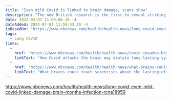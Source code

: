 ```yaml
---
title: "Even mild Covid is linked to brain damage, scans show"
description: "The new British research is the first to reveal striking differences in areas of the brain based on scans taken before and after a coronavirus infection."
date: 2022-03-07 11:00:00.10 -4
dateAdded: 2024-07-04 11:59:43.10 -4
isBasedOn: "https://www.nbcnews.com/health/health-news/long-covid-even-mild-covid-linked-damage-brain-months-infection-rcna18959"
tags:
  - Long COVID
links:
  -
    href: "https://www.nbcnews.com/health/health-news/covid-invades-brain-dealing-long-term-coronavirus-rcna4414"
    linkText: "How Covid attacks the brain may explain long-lasting symptoms"
  -
    href: "https://www.nbcnews.com/health/health-news/what-brains-could-teach-scientists-about-lasting-effects-covid-19-n1259135"
    linkText: "What brains could teach scientists about the lasting effects of Covid-19"
---
```


https://www.nbcnews.com/health/health-news/long-covid-even-mild-covid-linked-damage-brain-months-infection-rcna18959

